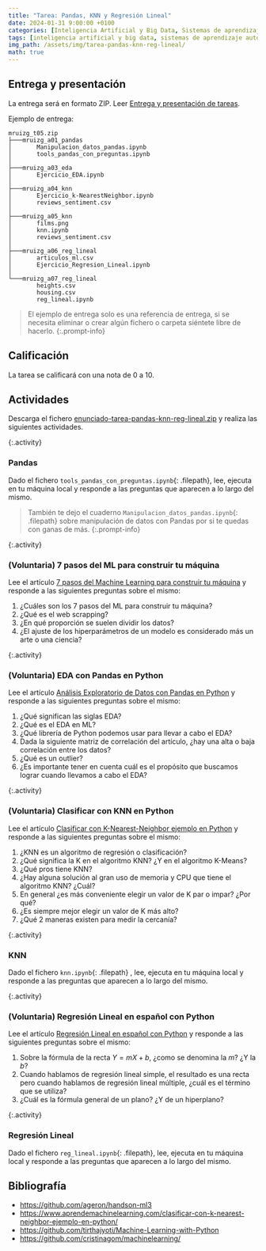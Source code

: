 ```yaml
---
title: "Tarea: Pandas, KNN y Regresión Lineal"
date: 2024-01-31 9:00:00 +0100
categories: [Inteligencia Artificial y Big Data, Sistemas de aprendizaje automático]
tags: [inteligencia artificial y big data, sistemas de aprendizaje automático]
img_path: /assets/img/tarea-pandas-knn-reg-lineal/
math: true
---
```


## Entrega y presentación

La entrega será en formato ZIP. Leer [Entrega y presentación de tareas](/posts/entrega-presentacion-tareas/).

Ejemplo de entrega:

```plaintext
mruizg_t05.zip
├───mruizg_a01_pandas
│       Manipulacion_datos_pandas.ipynb
│       tools_pandas_con_preguntas.ipynb
│
├───mruizg_a03_eda
│       Ejercicio_EDA.ipynb
│
├───mruizg_a04_knn
│       Ejercicio_k-NearestNeighbor.ipynb
│       reviews_sentiment.csv
│
├───mruizg_a05_knn
│       films.png
│       knn.ipynb
│       reviews_sentiment.csv
│
├───mruizg_a06_reg_lineal
│       articulos_ml.csv
│       Ejercicio_Regresion_Lineal.ipynb
│
└───mruizg_a07_reg_lineal
        heights.csv
        housing.csv
        reg_lineal.ipynb
```

> El ejemplo de entrega solo es una referencia de entrega, si se necesita eliminar o crear algún fichero o carpeta siéntete libre de hacerlo.
{:.prompt-info}

## Calificación

La tarea se calificará con una nota de 0 a 10.

## Actividades

Descarga el fichero [enunciado-tarea-pandas-knn-reg-lineal.zip](/assets/img/tarea-pandas-knn-reg-lineal/enunciado-tarea-pandas-knn-reg-lineal.zip) y realiza las siguientes actividades.

{:.activity}
### Pandas

Dado el fichero `tools_pandas_con_preguntas.ipynb`{: .filepath}, lee, ejecuta en tu máquina local y responde a las preguntas que aparecen a lo largo del mismo.

> También te dejo el cuaderno `Manipulacion_datos_pandas.ipynb`{: .filepath} sobre manipulación de datos con Pandas por si te quedas con ganas de más.
{:.prompt-info}

{:.activity}
### (Voluntaria) 7 pasos del ML para construir tu máquina

Lee el artículo [7 pasos del Machine Learning para construir tu máquina](https://www.aprendemachinelearning.com/7-pasos-machine-learning-construir-maquina/) y responde a las siguientes preguntas sobre el mismo:

1. ¿Cuáles son los 7 pasos del ML para construir tu máquina?
1. ¿Qué es el web scrapping?
1. ¿En qué proporción se suelen dividir los datos?
1. ¿El ajuste de los hiperparámetros de un modelo es considerado más un arte o una ciencia?

{:.activity}
### (Voluntaria) EDA con Pandas en Python

Lee el artículo [Análisis Exploratorio de Datos con Pandas en Python](https://www.aprendemachinelearning.com/analisis-exploratorio-de-datos-pandas-python) y responde a las siguientes preguntas sobre el mismo:

1. ¿Qué significan las siglas EDA?
1. ¿Qué es el EDA en ML?
1. ¿Qué librería de Python podemos usar para llevar a cabo el EDA?
1. Dada la siguiente matriz de correlación del artículo, ¿hay una alta o baja correlación entre los datos?
1. ¿Qué es un outlier?
1. ¿Es importante tener en cuenta cuál es el propósito que buscamos lograr cuando llevamos a cabo el EDA?

{:.activity}
### (Voluntaria) Clasificar con KNN en Python

Lee el artículo [Clasificar con K-Nearest-Neighbor ejemplo en Python](https://www.aprendemachinelearning.com/clasificar-con-k-nearest-neighbor-ejemplo-en-python/) y responde a las siguientes preguntas sobre el mismo:

1. ¿KNN es un algoritmo de regresión o clasificación?
1. ¿Qué significa la K en el algoritmo KNN? ¿Y en el algoritmo K-Means?
1. ¿Qué pros tiene KNN?
1. ¿Hay alguna solución al gran uso de memoria y CPU que tiene el algoritmo KNN? ¿Cuál?
1. En general ¿es más conveniente elegir un valor de K par o impar? ¿Por qué?
1. ¿Es siempre mejor elegir un valor de K más alto?
1. ¿Qué 2 maneras existen para medir la cercanía?

{:.activity}
### KNN

Dado el fichero `knn.ipynb`{: .filepath} , lee, ejecuta en tu máquina local y responde a las preguntas que aparecen a lo largo del mismo.

{:.activity}
### (Voluntaria) Regresión Lineal en español con Python

Lee el artículo [Regresión Lineal en español con Python](https://www.aprendemachinelearning.com/clasificar-con-k-nearest-neighbor-ejemplo-en-python/) y responde a las siguientes preguntas sobre el mismo:

1. Sobre la fórmula de la recta $Y = mX + b$, ¿como se denomina la $m$? ¿Y la $b$?
1. Cuando hablamos de regresión lineal simple, el resultado es una recta pero cuando hablamos de regresión lineal múltiple, ¿cuál es el término que se utiliza?
1. ¿Cuál es la fórmula general de un plano? ¿Y de un hiperplano?

{:.activity}
### Regresión Lineal

Dado el fichero `reg_lineal.ipynb`{: .filepath}, lee, ejecuta en tu máquina local y responde a las preguntas que aparecen a lo largo del mismo.

## Bibliografía

- <https://github.com/ageron/handson-ml3>
- <https://www.aprendemachinelearning.com/clasificar-con-k-nearest-neighbor-ejemplo-en-python/>
- <https://github.com/tirthajyoti/Machine-Learning-with-Python>
- <https://github.com/cristinagom/machinelearning/>
